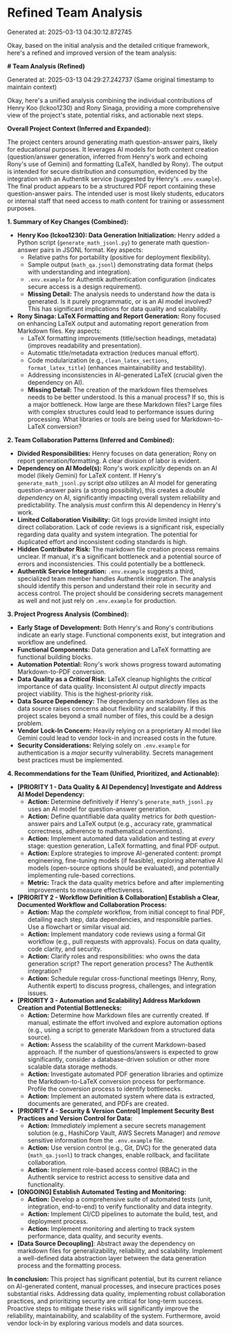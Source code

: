 # Refined Team Analysis
Generated at: 2025-03-13 04:30:12.872745

Okay, based on the initial analysis and the detailed critique framework, here's a refined and improved version of the team analysis:

**# Team Analysis (Refined)**

Generated at: 2025-03-13 04:29:27.242737 (Same original timestamp to maintain context)

Okay, here's a unified analysis combining the individual contributions of Henry Koo (lckoo1230) and Rony Sinaga, providing a more comprehensive view of the project's state, potential risks, and actionable next steps.

**Overall Project Context (Inferred and Expanded):**

The project centers around generating math question-answer pairs, likely for educational purposes. It leverages AI models for both content creation (question/answer generation, inferred from Henry's work and echoing Rony's use of Gemini) and formatting (LaTeX, handled by Rony). The output is intended for secure distribution and consumption, evidenced by the integration with an Authentik service (suggested by Henry's `.env.example`).  The final product appears to be a structured PDF report containing these question-answer pairs.  The intended user is most likely students, educators or internal staff that need access to math content for training or assessment purposes.

**1. Summary of Key Changes (Combined):**

*   **Henry Koo (lckoo1230): Data Generation Initialization:**  Henry added a Python script (`generate_math_jsonl.py`) to generate math question-answer pairs in JSONL format. Key aspects:
    *   Relative paths for portability (positive for deployment flexibility).
    *   Sample output (`math_qa.jsonl`) demonstrating data format (helps with understanding and integration).
    *   `.env.example` for Authentik authentication configuration (indicates secure access is a design requirement).
    *   **Missing Detail:**  The analysis needs to understand *how* the data is generated. Is it purely programmatic, or is an AI model involved? This has significant implications for data quality and scalability.
*   **Rony Sinaga: LaTeX Formatting and Report Generation:** Rony focused on enhancing LaTeX output and automating report generation from Markdown files. Key aspects:
    *   LaTeX formatting improvements (title/section headings, metadata) (improves readability and presentation).
    *   Automatic title/metadata extraction (reduces manual effort).
    *   Code modularization (e.g., `clean_latex_sections`, `format_latex_title`) (enhances maintainability and testability).
    *   Addressing inconsistencies in AI-generated LaTeX (crucial given the dependency on AI).
    *   **Missing Detail:** The creation of the markdown files themselves needs to be better understood. Is this a manual process? If so, this is a major bottleneck. How large are these Markdown files? Large files with complex structures could lead to performance issues during processing. What libraries or tools are being used for Markdown-to-LaTeX conversion?

**2. Team Collaboration Patterns (Inferred and Combined):**

*   **Divided Responsibilities:**  Henry focuses on data generation; Rony on report generation/formatting. A clear division of labor is evident.
*   **Dependency on AI Model(s):** Rony's work *explicitly* depends on an AI model (likely Gemini) for LaTeX content. If Henry's `generate_math_jsonl.py` script *also* utilizes an AI model for generating question-answer pairs (a strong possibility), this creates a *double dependency* on AI, significantly impacting overall system reliability and predictability. The analysis *must* confirm this AI dependency in Henry's work.
*   **Limited Collaboration Visibility:**  Git logs provide limited insight into direct collaboration. Lack of code reviews is a significant risk, especially regarding data quality and system integration. The potential for duplicated effort and inconsistent coding standards is high.
*   **Hidden Contributor Risk:** The markdown file creation process remains unclear. If manual, it's a significant bottleneck and a potential source of errors and inconsistencies. This could potentially be a bottleneck.
*   **Authentik Service Integration:** `.env.example` suggests a third, specialized team member handles Authentik integration. The analysis should identify this person and understand their role in security and access control. The project should be considering secrets management as well and not just rely on `.env.example` for production.

**3. Project Progress Analysis (Combined):**

*   **Early Stage of Development:** Both Henry's and Rony's contributions indicate an early stage. Functional components exist, but integration and workflow are undefined.
*   **Functional Components:** Data generation and LaTeX formatting are functional building blocks.
*   **Automation Potential:** Rony's work shows progress toward automating Markdown-to-PDF conversion.
*   **Data Quality as a *Critical* Risk:** LaTeX cleanup highlights the *critical* importance of data quality. Inconsistent AI output *directly* impacts project viability. This is the highest-priority risk.
*   **Data Source Dependency:** The dependency on markdown files as the data source raises concerns about flexibility and scalability.  If this project scales beyond a small number of files, this could be a design problem.
*   **Vendor Lock-In Concern:** Heavily relying on a proprietary AI model like Gemini could lead to vendor lock-in and increased costs in the future.
*   **Security Considerations:** Relying solely on `.env.example` for authentication is a *major* security vulnerability. Secrets management best practices must be implemented.

**4. Recommendations for the Team (Unified, Prioritized, and Actionable):**

*   **[PRIORITY 1 - Data Quality & AI Dependency] Investigate and Address AI Model Dependency:**
    *   **Action:** Determine definitively if Henry's `generate_math_jsonl.py` uses an AI model for question-answer generation.
    *   **Action:** Define quantifiable data quality metrics for *both* question-answer pairs and LaTeX output (e.g., accuracy rate, grammatical correctness, adherence to mathematical conventions).
    *   **Action:** Implement automated data validation and testing at *every* stage: question generation, LaTeX formatting, and final PDF output.
    *   **Action:** Explore strategies to improve AI-generated content: prompt engineering, fine-tuning models (if feasible), exploring alternative AI models (open-source options should be evaluated), and potentially implementing rule-based corrections.
    *   **Metric:** Track the data quality metrics before and after implementing improvements to measure effectiveness.
*   **[PRIORITY 2 - Workflow Definition & Collaboration] Establish a Clear, Documented Workflow and Collaboration Process:**
    *   **Action:** Map the *complete* workflow, from initial concept to final PDF, detailing each step, data dependencies, and responsible parties. Use a flowchart or similar visual aid.
    *   **Action:** Implement mandatory code reviews using a formal Git workflow (e.g., pull requests with approvals). Focus on data quality, code clarity, and security.
    *   **Action:** Clarify roles and responsibilities: who owns the data generation script? The report generation process? The Authentik integration?
    *   **Action:** Schedule regular cross-functional meetings (Henry, Rony, Authentik expert) to discuss progress, challenges, and integration issues.
*   **[PRIORITY 3 - Automation and Scalability] Address Markdown Creation and Potential Bottlenecks:**
    *   **Action:** Determine how Markdown files are currently created. If manual, estimate the effort involved and explore automation options (e.g., using a script to generate Markdown from a structured data source).
    *   **Action:** Assess the scalability of the current Markdown-based approach. If the number of questions/answers is expected to grow significantly, consider a database-driven solution or other more scalable data storage methods.
    *   **Action:** Investigate automated PDF generation libraries and optimize the Markdown-to-LaTeX conversion process for performance. Profile the conversion process to identify bottlenecks.
    *   **Action:** Implement an automated system where data is extracted, documents are generated, and PDFs are created.
*   **[PRIORITY 4 - Security & Version Control] Implement Security Best Practices and Version Control for Data:**
    *   **Action:** *Immediately* implement a secure secrets management solution (e.g., HashiCorp Vault, AWS Secrets Manager) and *remove* sensitive information from the `.env.example` file.
    *   **Action:** Use version control (e.g., Git, DVC) for the generated data (`math_qa.jsonl`) to track changes, enable rollback, and facilitate collaboration.
    *   **Action:** Implement role-based access control (RBAC) in the Authentik service to restrict access to sensitive data and functionality.
*   **[ONGOING] Establish Automated Testing and Monitoring:**
    *   **Action:** Develop a comprehensive suite of automated tests (unit, integration, end-to-end) to verify functionality and data integrity.
    *   **Action:** Implement CI/CD pipelines to automate the build, test, and deployment process.
    *   **Action:** Implement monitoring and alerting to track system performance, data quality, and security events.
*   **[Data Source Decoupling]**: Abstract away the dependency on markdown files for generalizability, reliability, and scalability. Implement a well-defined data abstraction layer between the data generation process and the formatting process.

**In conclusion:** This project has significant potential, but its current reliance on AI-generated content, manual processes, and insecure practices poses substantial risks. Addressing data quality, implementing robust collaboration practices, and prioritizing security are critical for long-term success.  Proactive steps to mitigate these risks will significantly improve the reliability, maintainability, and scalability of the system. Furthermore, avoid vendor lock-in by exploring various models and data sources.
